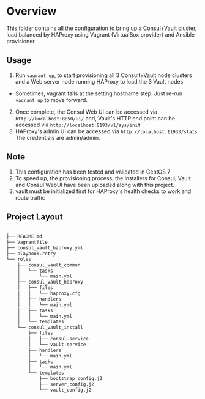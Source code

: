 # Overview
This folder contains all the configuration to bring up a Consul+Vault cluster, load balanced by HAProxy using Vagrant (VirtualBox provider) and Ansible provisioner. 

## Usage
1. Run ```vagrant up```, to start provisioning all 3 Consult+Vault node clusters and a Web server node running HAProxy to load the 3 Vault nodes 
  * Sometimes, vagrant fails at the setting hostname step. Just re-run ```vagrant up``` to move forward. 
2. Once complete, the Consul Web UI can be accessed via ```http://localhost:8850/ui/``` and, Vault's HTTP end point can be accessed via ```http://localhost:8193/v1/sys/init```
3. HAProxy's admin UI can be accessed via ```http://localhost:11933/stats```. The credentials are admin/admin.

## Note
1. This configuration has been tested and validated in CentOS 7
2. To speed up, the provisioning process, the installers for Consul, Vault and Consul WebUI have been uploaded along with this project.
3. vault must be initialized first for HAProxy's health checks to work and route traffic
 

## Project Layout
```bash
.
├── README.md
├── Vagrantfile
├── consul_vault_haproxy.yml
├── playbook.retry
└── roles
    ├── consul_vault_common
    │   └── tasks
    │       └── main.yml
    ├── consul_vault_haproxy
    │   ├── files
    │   │   └── haproxy.cfg
    │   ├── handlers
    │   │   └── main.yml
    │   ├── tasks
    │   │   └── main.yml
    │   └── templates
    └── consul_vault_install
        ├── files
        │   ├── consul.service
        │   └── vault.service
        ├── handlers
        │   └── main.yml
        ├── tasks
        │   └── main.yml
        └── templates
            ├── bootstrap_config.j2
            ├── server_config.j2
            └── vault_config.j2
```

